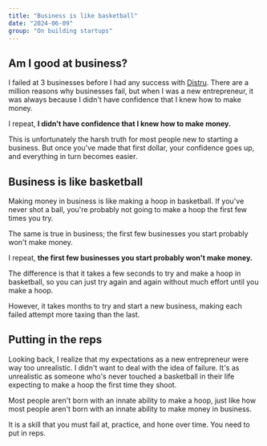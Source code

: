 ```yaml
---
title: "Business is like basketball"
date: "2024-06-09"
group: "On building startups"
---
```


## Am I good at business?

I failed at 3 businesses before I had any success with [Distru](https://distru.com). There are a million reasons why businesses fail, but when I was a new entrepreneur, it was always because I didn't have confidence that I knew how to make money.

I repeat, <b>I didn't have confidence that I knew how to make money.</b>

This is unfortunately the harsh truth for most people new to starting a business. But once you've made that first dollar, your confidence goes up, and everything in turn becomes easier.

## Business is like basketball

Making money in business is like making a hoop in basketball. If you've never shot a ball, you're probably not going to make a hoop the first few times you try.

The same is true in business; the first few businesses you start probably won't make money.

I repeat, <b>the first few businesses you start probably won't make money.</b>

The difference is that it takes a few seconds to try and make a hoop in basketball, so you can just try again and again without much effort until you make a hoop.

However, it takes months to try and start a new business, making each failed attempt more taxing than the last.

## Putting in the reps

Looking back, I realize that my expectations as a new entrepreneur were way too unrealistic. I didn't want to deal with the idea of failure. It's as unrealistic as someone who's never touched a basketball in their life expecting to make a hoop the first time they shoot.

Most people aren't born with an innate ability to make a hoop, just like how most people aren't born with an innate ability to make money in business.

It is a skill that you must fail at, practice, and hone over time. You need to put in reps.